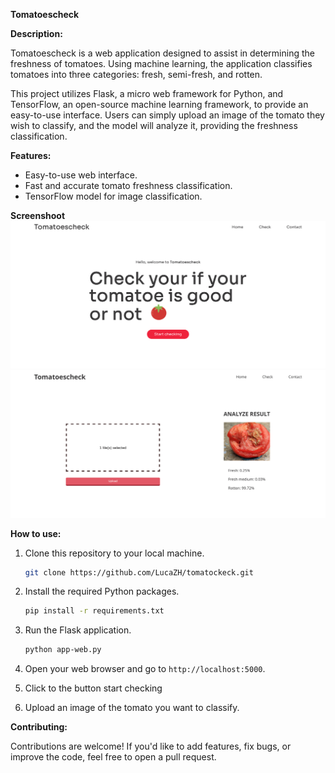 **Tomatoescheck**

**Description:**

Tomatoescheck is a web application designed to assist in determining the freshness of tomatoes. Using machine learning, the application classifies tomatoes into three categories: fresh, semi-fresh, and rotten.

This project utilizes Flask, a micro web framework for Python, and TensorFlow, an open-source machine learning framework, to provide an easy-to-use interface. Users can simply upload an image of the tomato they wish to classify, and the model will analyze it, providing the freshness classification.

**Features:**

- Easy-to-use web interface.
- Fast and accurate tomato freshness classification.
- TensorFlow model for image classification.

**Screenshoot**
![Image 1](images/1.png)
![Image 2](images/2.png)

**How to use:**

1. Clone this repository to your local machine.
   
   ```bash
   git clone https://github.com/LucaZH/tomatockeck.git
   ```

2. Install the required Python packages.
   
   ```bash
   pip install -r requirements.txt
   ```

3. Run the Flask application.
   
   ```bash
   python app-web.py
   ```

4. Open your web browser and go to `http://localhost:5000`.

5. Click to the button start checking

6. Upload an image of the tomato you want to classify.

**Contributing:**

Contributions are welcome! If you'd like to add features, fix bugs, or improve the code, feel free to open a pull request.